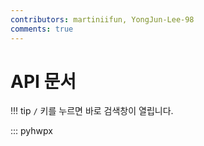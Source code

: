 ```yaml
---
contributors: martiniifun, YongJun-Lee-98
comments: true
---
```


# API 문서

!!! tip
    `/` 키를 누르면 바로 검색창이 열립니다.

::: pyhwpx
